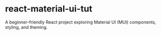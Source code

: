 # react-material-ui-tut
 A beginner-friendly React project exploring Material UI (MUI) components, styling, and theming.
